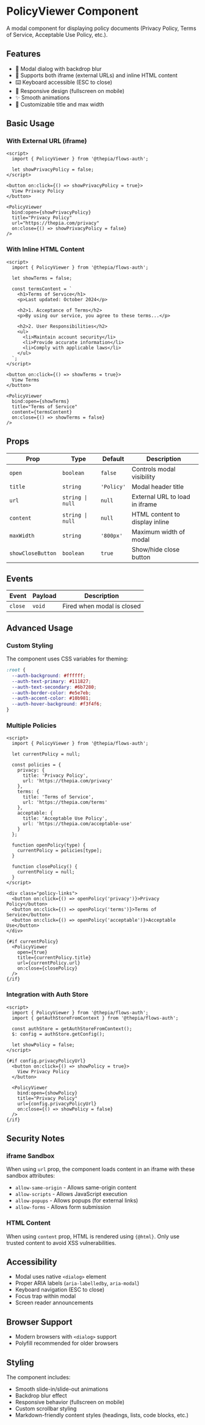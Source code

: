 # PolicyViewer Component

A modal component for displaying policy documents (Privacy Policy, Terms of Service, Acceptable Use Policy, etc.).

## Features

- 🎨 Modal dialog with backdrop blur
- 📄 Supports both iframe (external URLs) and inline HTML content
- ⌨️ Keyboard accessible (ESC to close)
- 📱 Responsive design (fullscreen on mobile)
- ✨ Smooth animations
- 🎯 Customizable title and max width

## Basic Usage

### With External URL (iframe)

```svelte
<script>
  import { PolicyViewer } from '@thepia/flows-auth';

  let showPrivacyPolicy = false;
</script>

<button on:click={() => showPrivacyPolicy = true}>
  View Privacy Policy
</button>

<PolicyViewer
  bind:open={showPrivacyPolicy}
  title="Privacy Policy"
  url="https://thepia.com/privacy"
  on:close={() => showPrivacyPolicy = false}
/>
```

### With Inline HTML Content

```svelte
<script>
  import { PolicyViewer } from '@thepia/flows-auth';

  let showTerms = false;

  const termsContent = `
    <h1>Terms of Service</h1>
    <p>Last updated: October 2024</p>

    <h2>1. Acceptance of Terms</h2>
    <p>By using our service, you agree to these terms...</p>

    <h2>2. User Responsibilities</h2>
    <ul>
      <li>Maintain account security</li>
      <li>Provide accurate information</li>
      <li>Comply with applicable laws</li>
    </ul>
  `;
</script>

<button on:click={() => showTerms = true}>
  View Terms
</button>

<PolicyViewer
  bind:open={showTerms}
  title="Terms of Service"
  content={termsContent}
  on:close={() => showTerms = false}
/>
```

## Props

| Prop | Type | Default | Description |
|------|------|---------|-------------|
| `open` | `boolean` | `false` | Controls modal visibility |
| `title` | `string` | `'Policy'` | Modal header title |
| `url` | `string \| null` | `null` | External URL to load in iframe |
| `content` | `string \| null` | `null` | HTML content to display inline |
| `maxWidth` | `string` | `'800px'` | Maximum width of modal |
| `showCloseButton` | `boolean` | `true` | Show/hide close button |

## Events

| Event | Payload | Description |
|-------|---------|-------------|
| `close` | `void` | Fired when modal is closed |

## Advanced Usage

### Custom Styling

The component uses CSS variables for theming:

```css
:root {
  --auth-background: #ffffff;
  --auth-text-primary: #111827;
  --auth-text-secondary: #6b7280;
  --auth-border-color: #e5e7eb;
  --auth-accent-color: #10b981;
  --auth-hover-background: #f3f4f6;
}
```

### Multiple Policies

```svelte
<script>
  import { PolicyViewer } from '@thepia/flows-auth';

  let currentPolicy = null;

  const policies = {
    privacy: {
      title: 'Privacy Policy',
      url: 'https://thepia.com/privacy'
    },
    terms: {
      title: 'Terms of Service',
      url: 'https://thepia.com/terms'
    },
    acceptable: {
      title: 'Acceptable Use Policy',
      url: 'https://thepia.com/acceptable-use'
    }
  };

  function openPolicy(type) {
    currentPolicy = policies[type];
  }

  function closePolicy() {
    currentPolicy = null;
  }
</script>

<div class="policy-links">
  <button on:click={() => openPolicy('privacy')}>Privacy Policy</button>
  <button on:click={() => openPolicy('terms')}>Terms of Service</button>
  <button on:click={() => openPolicy('acceptable')}>Acceptable Use</button>
</div>

{#if currentPolicy}
  <PolicyViewer
    open={true}
    title={currentPolicy.title}
    url={currentPolicy.url}
    on:close={closePolicy}
  />
{/if}
```

### Integration with Auth Store

```svelte
<script>
  import { PolicyViewer } from '@thepia/flows-auth';
  import { getAuthStoreFromContext } from '@thepia/flows-auth';

  const authStore = getAuthStoreFromContext();
  $: config = authStore.getConfig();

  let showPolicy = false;
</script>

{#if config.privacyPolicyUrl}
  <button on:click={() => showPolicy = true}>
    View Privacy Policy
  </button>

  <PolicyViewer
    bind:open={showPolicy}
    title="Privacy Policy"
    url={config.privacyPolicyUrl}
    on:close={() => showPolicy = false}
  />
{/if}
```

## Security Notes

### iframe Sandbox

When using `url` prop, the component loads content in an iframe with these sandbox attributes:

- `allow-same-origin` - Allows same-origin content
- `allow-scripts` - Allows JavaScript execution
- `allow-popups` - Allows popups (for external links)
- `allow-forms` - Allows form submission

### HTML Content

When using `content` prop, HTML is rendered using `{@html}`. Only use trusted content to avoid XSS vulnerabilities.

## Accessibility

- Modal uses native `<dialog>` element
- Proper ARIA labels (`aria-labelledby`, `aria-modal`)
- Keyboard navigation (ESC to close)
- Focus trap within modal
- Screen reader announcements

## Browser Support

- Modern browsers with `<dialog>` support
- Polyfill recommended for older browsers

## Styling

The component includes:
- Smooth slide-in/slide-out animations
- Backdrop blur effect
- Responsive behavior (fullscreen on mobile)
- Custom scrollbar styling
- Markdown-friendly content styles (headings, lists, code blocks, etc.)
